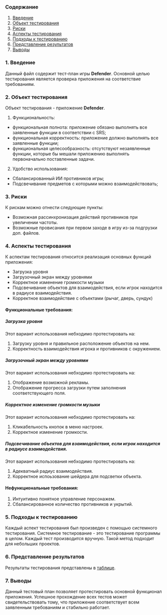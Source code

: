 ### Содержание
  1. [Введение](#1)
  2. [Объект тестирования](#2)
  3. [Риски](#3)
  4. [Аспекты тестирования](#4)
  5. [Подходы к тестированию](#5)
  6. [Представление результатов](#6)
  7. [Выводы](#7)

<a name="1"></a>
### 1. Введение
  Данный файл содержит тест-план игры **Defender**. Основной целью тестирования является
  проверка приложения на соответствие требованиям.

<a name="2"></a>
### 2. Объект тестирования
Объект тестирования -  приложение **Defender**.  
   
   1. Функциональность:
+ функциональная полнота: приложение обязано выполнять все заявленные функции в соответствии с SRS;
+ функциональная корректность: приложение должно выполнять все заявленные функции;
+ функциональная целесообразность: отсутствуют незаявленные функции, которые бы мешали приложению выполнять первоначально поставленные задачи.

2. Удобство использования:   
+ Сбалансированный ИИ противников игры;
+ Подсвечивание предметов с которыми можно взаимодействовать;

<a name="3"></a>
### 3. Риски
К рискам можно отнести следующие пункты:
* Возможная рассинхронизация действий противников при увеличении частоты.
* Возможные провисания при первом заходе в игру из-за подгрузки доп. файлов.
<a name="4"></a>
### 4. Аспекты тестирования
К аспектам тестирования относится реализация основных функций приложения:
* Загрузка уровня
* Загрузочный экран между уровнями
* Корректное изменение громкости музыки
* Подсвечивание объектов для взаимодействия, если игрок находится в радиусе взаимодействия.
* Корректное взаимодействие с объектами (рычаг, дверь, сундук)

#### Функциональные требования:

##### Загрузка уровня
Этот вариант использования небходимо протестировать на:
1. Загрузку уровня и правильное расположение объектов на нем.
2. Корректность взаимодействия игрока и противников с окружением.

##### Загрузочный экран между уровнями
Этот вариант использования небходимо протестировать на:
1. Отображение возможной рекламы.
2. Отображение прогресса загрузки путем заполнения соответствующего поля.

##### Корректное изменение громкости музыки
Этот вариант использования небходимо протестировать на:
1. Кликабельность кнопок  в меню настроек.
2. Корректное изменение громкости.

##### Подсвечивание объектов для взаимодействия, если игрок находится в радиусе взаимодействия.
Этот вариант использования небходимо протестировать на:
1. Адекватный радиус взаимодействия.
2. Корректное испоьзование шейдера для подсветки объекта.

#### Нефункциональные требования:
1. Интуитивно понятное управление персонажем.
2. Сбалансированное количество противников и укрытий.

<a name="5"></a>
### 5. Подходы к тестированию
Каждый аспект тестирования был произведен с помощью системного тестирования.
Системное тестирование - это тестирование программы в целом.
Каждый тест производится вручную.
Такой метод подходит для небольших проектов.

<a name="6"></a>
### 6. Представление результатов
Результаты тестирования представлены в [таблице](results.md).

<a name="7"></a>
### 7. Выводы
Данный тестовый план позволяет протестировать основной функционал приложения.
Успешное прохождение всех тестов может свидетельствовать тому, что приложение
соответствует всем заявленным требованиям и стабильно работает.
